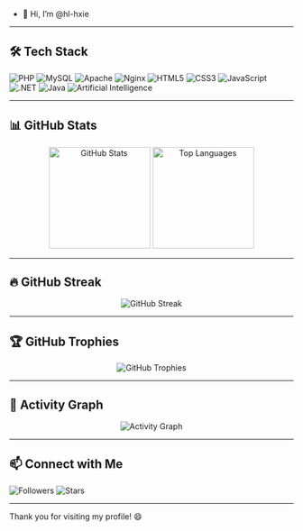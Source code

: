 - 👋 Hi, I’m @hl-hxie

---

## 🛠️ Tech Stack
![PHP](https://img.shields.io/badge/PHP-777BB4?style=for-the-badge&logo=php&logoColor=white)
![MySQL](https://img.shields.io/badge/MySQL-4479A1?style=for-the-badge&logo=mysql&logoColor=white)
![Apache](https://img.shields.io/badge/Apache-D22128?style=for-the-badge&logo=apache&logoColor=white)
![Nginx](https://img.shields.io/badge/Nginx-269539?style=for-the-badge&logo=nginx&logoColor=white)
![HTML5](https://img.shields.io/badge/HTML5-E34F26?style=for-the-badge&logo=html5&logoColor=white)
![CSS3](https://img.shields.io/badge/CSS3-1572B6?style=for-the-badge&logo=css3&logoColor=white)
![JavaScript](https://img.shields.io/badge/JavaScript-F7DF1E?style=for-the-badge&logo=javascript&logoColor=black)
![.NET](https://img.shields.io/badge/.NET-512BD4?style=for-the-badge&logo=dotnet&logoColor=white)
![Java](https://img.shields.io/badge/Java-007396?style=for-the-badge&logo=java&logoColor=white)
![Artificial Intelligence](https://img.shields.io/badge/AI-008080?style=for-the-badge&logo=artificial-intelligence&logoColor=white)

---

## 📊 GitHub Stats
<p align="center">
  <img src="https://github-readme-stats.vercel.app/api?username=hxie&show_icons=true&theme=radical" alt="GitHub Stats" height="180px" />
  <img src="https://github-readme-stats.vercel.app/api/top-langs/?username=hxie&layout=compact&theme=radical" alt="Top Languages" height="180px" />
</p>

---

## 🔥 GitHub Streak
<p align="center">
  <img src="https://github-readme-streak-stats.herokuapp.com/?user=hxie&theme=radical" alt="GitHub Streak" />
</p>

---

## 🏆 GitHub Trophies
<p align="center">
  <img src="https://github-profile-trophy.vercel.app/?username=hxie&theme=radical" alt="GitHub Trophies" />
</p>

---

## 🚀 Activity Graph
<p align="center">
  <img src="https://github-readme-activity-graph.vercel.app/graph?username=hxie&theme=radical" alt="Activity Graph" />
</p>

---

## 📫 Connect with Me
![Followers](https://img.shields.io/github/followers/hxie?style=social)
![Stars](https://img.shields.io/github/stars/hxie?style=social)

---

Thank you for visiting my profile! 😄
